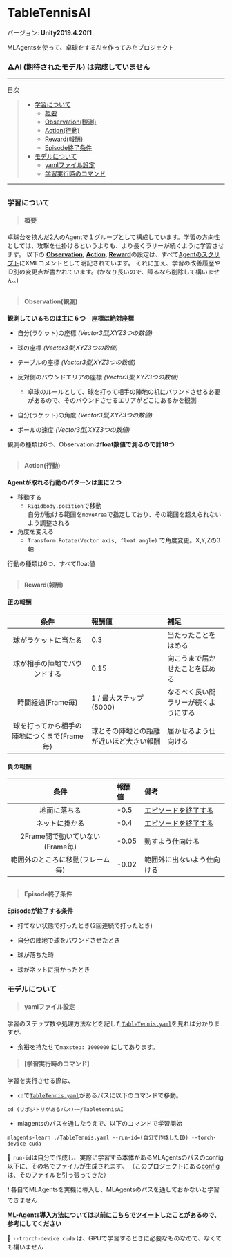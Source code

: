 # TableTennisAI

バージョン: **Unity2019.4.20f1**

MLAgentsを使って、卓球をするAIを作ってみたプロジェクト
### ⚠️AI (期待されたモデル) は完成していません
---
目次
> - [学習について](#AboutLearning)
>   - [概要](#Description)
>   - [Observation(観測)](#Observation)
>   - [Action(行動)](#Action)
>   - [Reward(報酬)](#Reward)
>   - [Episode終了条件](#EpisodeEnd)
> - [モデルについて](#AboutModel)
>   - [yamlファイル設定](#Yaml)
>   - [学習実行時のコマンド](#LearnCommand)
---
##

### <h3 id=AboutLearning>学習について</h3>


> #### <h4 id=Description> 概要</h4>
卓球台を挟んだ2人のAgentで１グループとして構成しています。学習の方向性としては、攻撃を仕掛けるというよりも、より長くラリーが続くように学習させます。
以下の [**Observation**](#Observation), [**Action**](#Action), [**Reward**](#Reward)の設定は、すべて[Agentのスクリプト](/Assets/Scripts/TableTennisAgent.cs)にXMLコメントとして明記されています。
それに加え、学習の改善履歴やID別の変更点が書かれています。(かなり長いので、障るなら削除して構いません。)

##
> #### <h4 id=Observation> Observation(観測)</h4>
**観測しているものは主に６つ　座標は絶対座標**
- 自分(ラケット)の座標 *(Vector3型,XYZ3つの数値)*

- 球の座標 *(Vector3型,XYZ3つの数値)*

- テーブルの座標 *(Vector3型,XYZ3つの数値)*

- 反対側のバウンドエリアの座標 *(Vector3型,XYZ3つの数値)*
  - 卓球のルールとして、球を打って相手の陣地の机にバウンドさせる必要があるので、そのバウンドさせるエリアがどこにあるかを観測
- 自分(ラケット)の角度 *(Vector3型,XYZ3つの数値)*

- ボールの速度 *(Vector3型,XYZ3つの数値)*

観測の種類は6つ、Observationは**float数値で測るので計18つ**

##
> #### <h4 id=Action> Action(行動)</h4>
**Agentが取れる行動のパターンは主に２つ**
- 移動する
  - `Rigidbody.position`で移動  
   自分が動ける範囲を`moveArea`で指定しており、その範囲を超えられないよう調整される
- 角度を変える
  - `Transform.Rotate(Vector axis, float angle)` で角度変更。X,Y,Zの3軸 

行動の種類は6つ、すべてfloat値

##
> #### <h4 id=Reward> Reward(報酬)</h4>
#### 正の報酬
|条件|報酬値|補足|
|:---:|:---|:---|
|球がラケットに当たる|0.3|当たったことをほめる|
|球が相手の陣地でバウンドする|0.15|向こうまで届かせたことをほめる|
|時間経過(Frame毎)|1 / 最大ステップ(5000)|なるべく長い間ラリーが続くようにする|
|球を打ってから相手の陣地につくまで(Frame毎)|球とその陣地との距離が近いほど大きい報酬|届かせるよう仕向ける|

#### 負の報酬
|条件|報酬値|備考|
|:---:|:---|:---|
|地面に落ちる|-0.5|[エピソードを終了する](#EpisodeEnd)|
|ネットに掛かる|-0.4|[エピソードを終了する](#EpisodeEnd)|
|2Frame間で動いていない(Frame毎)|-0.05|動すよう仕向ける|
|範囲外のところに移動(フレーム毎)|-0.02|範囲外に出ないよう仕向ける|

##
> #### <h4 id=EpisodeEnd> Episode終了条件</h4>
**Episodeが終了する条件**
- 打てない状態で打ったとき(2回連続で打ったとき)

- 自分の陣地で球をバウンドさせたとき

- 球が落ちた時

- 球がネットに掛かったとき


### <h3 id=AboutModel>モデルについて</h3>
> #### <h4 id=Yaml> yamlファイル設定</h4>
学習のステップ数や処理方法などを記した[`TableTennis.yaml`](/Tabletennis.yaml)を見れば分かりますが、
- 余裕を持たせて`maxstep: 1000000`
にしてあります。

> #### <h4 id=LearnCommand>[学習実行時のコマンド]</h4>
学習を実行させる際は、
- `cd`で[`TableTennis.yaml`](/Tabletennis.yaml)があるパスに以下のコマンドで移動。
```
cd (リポジトリがあるパス)~~/TabletennisAI
```
- mlagentsのパスを通したうえで、以下のコマンドで学習開始
```
mlagents-learn ./TableTennis.yaml --run-id=(自分で作成したID) --torch-device cuda
```
🚩
`run-id`は自分で作成し、実際に学習する本体があるMLAgentsのパスのconfig以下に、その名でファイルが生成されます。
（このプロジェクトにある[config](/config)は、そのファイルを引っ張ってきた）

❗ 各自でMLAgentsを実機に導入し、MLAgentsのパスを通しておかないと学習できません

**ML-Agents導入方法については以前に[こちらでツイート](https://twitter.com/mimisukeMaster/status/1461321187858944004)したことがあるので、参考にしてください**

🚩
`--trorch-device cuda` は、GPUで学習するときに必要なものなので、なくても構いません
